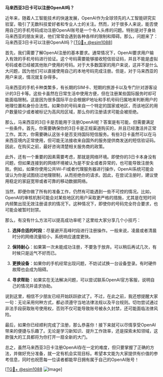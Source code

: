 **马来西亚3日卡可以注册OpenAI吗？**

近年来，随着人工智能技术的快速发展，OpenAI作为全球领先的人工智能研究实验室，吸引了无数科技爱好者和专业人士的关注。然而，对于很多人来说，能否使用自己的手机号码成功注册OpenAI账号是一个令人头疼的问题。特别是对于身处马来西亚的朋友来说，他们常常会遇到各种各样的限制和障碍。那么，问题来了：马来西亚3日卡可以注册OpenAI吗？[[TG💪+ @esim1088](https://t.me/s/esim1088)]

首先，我们需要了解OpenAI注册的基本要求。通常情况下，OpenAI要求用户输入有效的手机号码进行验证。这个号码需要能够接收短信验证码，并且不能是虚拟号码或者已经被其他账户使用的号码。对于大多数国家的用户来说，这并不是什么大问题，因为他们可以直接使用自己的本地号码完成注册。但是，对于马来西亚的用户来说，情况就复杂得多。

马来西亚的手机卡种类繁多，有长期的SIM卡、短期的旅游卡以及专门针对游客设计的3日卡等。这些卡虽然在日常生活中使用方便，但在注册某些国际服务时却可能面临限制。这是因为很多国际平台会根据IP地址和手机号码归属地来判断用户的地理位置和身份合法性。如果你的号码来自一个特定的国家或地区，而该地区的用户数量较少或者被标记为高风险区域，那么你的注册请求可能会被拒绝。

那么，马来西亚的3日卡是否能用于注册OpenAI呢？答案是有可能，但需要满足一些条件。首先，你需要确保你的3日卡是正规渠道购买的，并且已经激活并正常工作。其次，你需要确认这张卡是否支持国际短信服务。有些3日卡虽然可以在马来西亚境内正常使用，但可能无法接收来自国外的服务提供商发送的短信验证码。因此，在购买之前，最好咨询清楚相关服务商的政策。

此外，还有一个重要的因素需要考虑，那就是网络环境。即使你的3日卡本身没有问题，但如果连接到的网络环境被认为是不安全或者异常的，也可能导致注册失败。例如，如果你使用公共Wi-Fi或者代理服务器进行操作，OpenAI系统可能会误认为你是试图绕过地理限制，从而拒绝你的请求。因此，在尝试注册时，建议使用稳定的家庭宽带或者可靠的移动数据网络。

当然，即便你做了所有的准备工作，仍然有可能遇到一些不可控的情况。比如，OpenAI的审核机制可能会对某些地区的用户采取更严格的措施，尤其是在短时间内频繁出现无效注册请求的情况下。这种情况下，即使你的号码完全符合要求，也可能会被暂时封禁。

那么，有没有什么方法可以提高成功率呢？这里给大家分享几个小技巧：

1. **选择合适的时段**：尽量避开高峰时段进行注册操作。一般来说，凌晨或者清晨时分的网络流量较小，系统响应速度更快。
   
2. **保持耐心**：如果第一次未能成功注册，不要急于放弃。可以稍后再试几次，有时候只是运气不好而已。

3. **更换设备**：如果你的手机经常出现问题，不妨试试换一台设备登录。有时硬件故障也会成为阻碍。

4. **寻求帮助**：如果实在无法解决问题，可以尝试联系OpenAI官方客服，说明自己的情况并请求协助。

说到这里，相信不少朋友已经开始跃跃欲试了。不过，在此之前，我还想提醒大家一句：无论采用何种方式，都必须遵守当地法律法规以及平台规则。切勿尝试通过非法手段获取账号使用权，否则不仅可能导致账号被永久封禁，还可能面临法律风险。

最后，如果你已经顺利完成了注册，那么恭喜你！接下来就可以尽情享受OpenAI带来的便捷与乐趣了。无论是学习新知识、提升工作效率，还是探索未知领域，这款强大的工具都将为你打开一扇全新的大门。

总之，虽然马来西亚3日卡注册OpenAI存在一定的难度，但只要掌握了正确的方法，并做好充分准备，就一定有机会实现目标。希望本文能为大家提供有价值的参考信息，同时也祝愿每一位读者都能早日拥有属于自己的OpenAI账号！

[[TG💪+ @esim1088](https://t.me/s/esim1088) ![Image](https://i.postimg.cc/4NQfJmqS/Snipaste-2025-05-13-00-14-12.png)]